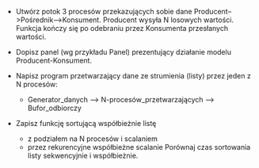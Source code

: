 * Utwórz potok 3 procesów przekazujących sobie dane Producent–>Pośrednik–>Konsument. Producent wysyła N losowych wartości. Funkcja kończy się po odebraniu przez Konsumenta przesłanych wartości.
* Dopisz panel (wg przykładu Panel) prezentujący działanie modelu Producent-Konsument.
* Napisz program przetwarzający dane ze strumienia (listy) przez jeden z N procesów:
    *  Generator_danych –> N-procesów_przetwarzających –> Bufor_odbiorczy

* Zapisz funkcję sortującą współbieżnie listę
     * z podziałem na N procesów i scalaniem
    * przez rekurencyjne współbieżne scalanie
Porównaj czas sortowania listy sekwencyjnie i współbieżnie.